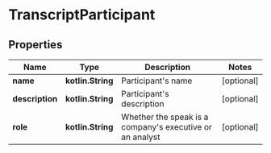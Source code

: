 
# TranscriptParticipant

## Properties
Name | Type | Description | Notes
------------ | ------------- | ------------- | -------------
**name** | **kotlin.String** | Participant&#39;s name |  [optional]
**description** | **kotlin.String** | Participant&#39;s description |  [optional]
**role** | **kotlin.String** | Whether the speak is a company&#39;s executive or an analyst |  [optional]



